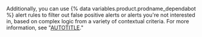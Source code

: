 Additionally, you can use {% data variables.product.prodname_dependabot %} alert rules to filter out false positive alerts or alerts you're not interested in, based on complex logic from a variety of contextual criteria. For more information, see "[AUTOTITLE](/code-security/dependabot/dependabot-alerts/using-alert-rules-to-prioritize-dependabot-alerts)."
